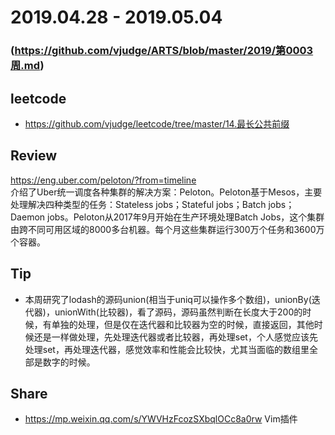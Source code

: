 # 2019.04.28 - 2019.05.04
### (https://github.com/vjudge/ARTS/blob/master/2019/第0003周.md)

## leetcode
* https://github.com/vjudge/leetcode/tree/master/14.最长公共前缀

## Review
https://eng.uber.com/peloton/?from=timeline  
介绍了Uber统一调度各种集群的解决方案：Peloton。Peloton基于Mesos，主要处理解决四种类型的任务：Stateless jobs；Stateful jobs；Batch jobs；Daemon jobs。Peloton从2017年9月开始在生产环境处理Batch Jobs，这个集群由跨不同可用区域的8000多台机器。每个月这些集群运行300万个任务和3600万个容器。

## Tip
* 本周研究了lodash的源码union(相当于uniq可以操作多个数组)，unionBy(迭代器)，unionWith(比较器)，看了源码，源码虽然判断在长度大于200的时候，有单独的处理，但是仅在迭代器和比较器为空的时候，直接返回，其他时候还是一样做处理，先处理迭代器或者比较器，再处理set，个人感觉应该先处理set，再处理迭代器，感觉效率和性能会比较快，尤其当面临的数组里全部是数字的时候。


## Share
* https://mp.weixin.qq.com/s/YWVHzFcozSXbqlOCc8a0rw
Vim插件
